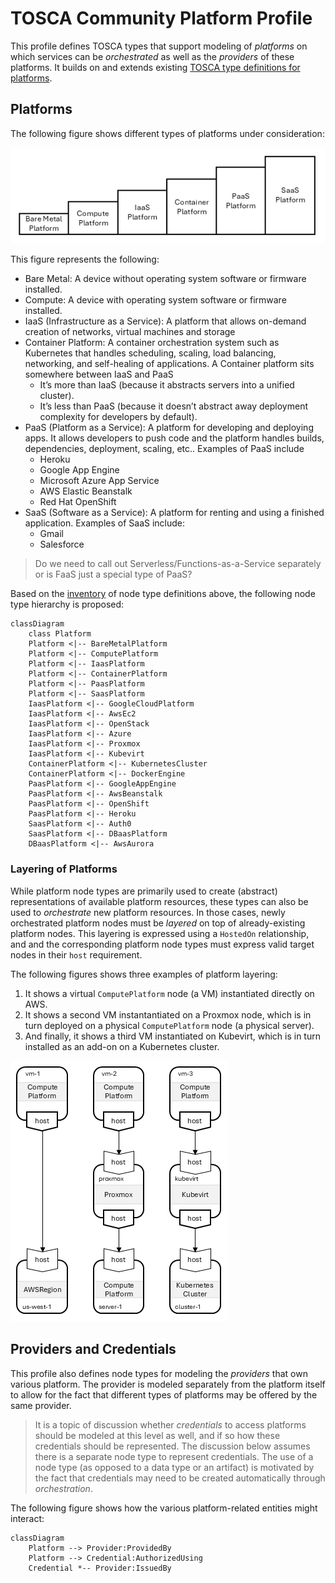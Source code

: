 # TOSCA Community Platform Profile

This profile defines TOSCA types that support modeling of *platforms*
on which services can be *orchestrated* as well as the *providers* of
these platforms. It builds on and extends existing [TOSCA type
definitions for platforms](inventory.md).

## Platforms

The following figure shows different types of platforms under
consideration:

![Platforms](images/platforms.png)

This figure represents the following:
- Bare Metal: A device without operating system software or firmware
  installed. 
- Compute: A device with operating system software or firmware
  installed.
- IaaS (Infrastructure as a Service): A platform that allows on-demand
  creation of networks, virtual machines and storage
- Container Platform: A container orchestration system such as
  Kubernetes that handles scheduling, scaling, load balancing,
  networking, and self-healing of applications. A Container platform
  sits somewhere between IaaS and PaaS
  - It’s more than IaaS (because it abstracts servers into a unified
    cluster).
  - It’s less than PaaS (because it doesn’t abstract away deployment
    complexity for developers by default).
- PaaS (Platform as a Service): A platform for developing and
  deploying apps. It allows developers to push code and the platform
  handles builds, dependencies, deployment, scaling, etc..  Examples
  of PaaS include
  - Heroku
  - Google App Engine
  - Microsoft Azure App Service
  - AWS Elastic Beanstalk
  - Red Hat OpenShift
- SaaS (Software as a Service): A platform for renting and using a
  finished application. Examples of SaaS include:
  - Gmail
  - Salesforce

> Do we need to call out Serverless/Functions-as-a-Service separately
  or is FaaS just a special type of PaaS?


Based on the [inventory](inventory.md) of node type definitions above,
the following node type hierarchy is proposed:

```mermaid
classDiagram
    class Platform
    Platform <|-- BareMetalPlatform
    Platform <|-- ComputePlatform
    Platform <|-- IaasPlatform
    Platform <|-- ContainerPlatform
    Platform <|-- PaasPlatform
    Platform <|-- SaasPlatform
    IaasPlatform <|-- GoogleCloudPlatform
    IaasPlatform <|-- AwsEc2
    IaasPlatform <|-- OpenStack
    IaasPlatform <|-- Azure
    IaasPlatform <|-- Proxmox
    IaasPlatform <|-- Kubevirt
    ContainerPlatform <|-- KubernetesCluster
    ContainerPlatform <|-- DockerEngine
    PaasPlatform <|-- GoogleAppEngine
    PaasPlatform <|-- AwsBeanstalk
    PaasPlatform <|-- OpenShift
    PaasPlatform <|-- Heroku
    SaasPlatform <|-- Auth0
    SaasPlatform <|-- DBaasPlatform
    DBaasPlatform <|-- AwsAurora
```

### Layering of Platforms

While platform node types are primarily used to create (abstract)
representations of available platform resources, these types can also
be used to *orchestrate* new platform resources. In those cases, newly
orchestrated platform nodes must be *layered* on top of
already-existing platform nodes. This layering is expressed using a
`HostedOn` relationship, and and the corresponding platform node types
must express valid target nodes in their `host` requirement.

The following figures shows three examples of platform layering:

1. It shows a virtual `ComputePlatform` node (a VM) instantiated directly on AWS.
2. It shows a second VM instantantiated on a Proxmox node, which is in
   turn deployed on a physical `ComputePlatform` node (a physical
   server).
3. And finally, it shows a third VM instantiated on Kubevirt, which is
   in turn installed as an add-on on a Kubernetes cluster.

![Layering of Platforms](images/layering.png)

## Providers and Credentials

This profile also defines node types for modeling the *providers* that
own various platform. The provider is modeled separately from the
platform itself to allow for the fact that different types of
platforms may be offered by the same provider.

> It is a topic of discussion whether *credentials* to access
  platforms should be modeled at this level as well, and if so how
  these credentials should be represented. The discussion below
  assumes there is a separate node type to represent credentials. The
  use of a node type (as opposed to a data type or an artifact) is
  motivated by the fact that credentials may need to be created
  automatically through *orchestration*.

The following figure shows how the various platform-related entities
might interact:

```mermaid
classDiagram
    Platform --> Provider:ProvidedBy
    Platform --> Credential:AuthorizedUsing
    Credential *-- Provider:IssuedBy
```

